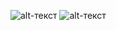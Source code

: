 ![alt-текст](https://github.com/Gorillza/Studying-algorithms-and-my-internship-tasks/blob/main/Tinkoff_Internship_C%2B%2B_(autimn%202023)/task_4/7.jpg)
![alt-текст](https://github.com/Gorillza/Studying-algorithms-and-my-internship-tasks/blob/main/Tinkoff_Internship_C%2B%2B_(autimn%202023)/task_4/8.jpg)

